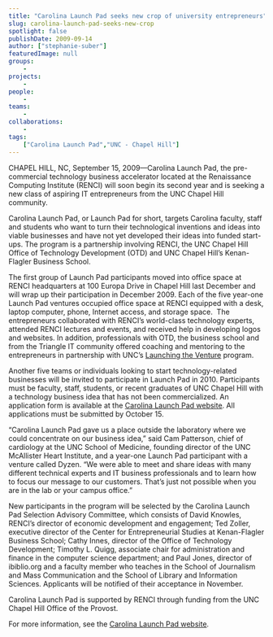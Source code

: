 ```yaml
---
title: "Carolina Launch Pad seeks new crop of university entrepreneurs"
slug: carolina-launch-pad-seeks-new-crop
spotlight: false
publishDate: 2009-09-14
author: ["stephanie-suber"]
featuredImage: null
groups:
    - 
projects:
    - 
people:
    - 
teams: 
    - 
collaborations:
    - 
tags:
    ["Carolina Launch Pad","UNC - Chapel Hill"]
---
```

CHAPEL HILL, NC, September 15, 2009—Carolina Launch Pad, the pre-commercial technology business accelerator located at the Renaissance Computing Institute (RENCI) will soon begin its second year and is seeking a new class of aspiring IT entrepreneurs from the UNC Chapel Hill community. <!--more-->

Carolina Launch Pad, or Launch Pad for short, targets Carolina faculty, staff and students who want to turn their technological inventions and ideas into viable businesses and have not yet developed their ideas into funded start-ups. The program is a partnership involving RENCI, the UNC Chapel Hill Office of Technology Development (OTD) and UNC Chapel Hill’s Kenan-Flagler Business School.

The first group of Launch Pad participants moved into office space at RENCI headquarters at 100 Europa Drive in Chapel Hill last December and will wrap up their participation in December 2009. Each of the five year-one Launch Pad ventures occupied office space at RENCI equipped with a desk, laptop computer, phone, Internet access, and storage space.  The entrepreneurs collaborated with RENCI’s world-class technology experts, attended RENCI lectures and events, and received help in developing logos and websites. In addition, professionals with OTD, the business school and from the Triangle IT community offered coaching and mentoring to the entrepreneurs in partnership with UNC’s <a href="http://www.kenan-flagler.unc.edu/Programs/MBA/concentration/entrepreneurial/launch.cfm">Launching the Venture</a> program.

Another five teams or individuals looking to start technology-related businesses will be invited to participate in Launch Pad in 2010. Participants must be faculty, staff, students, or recent graduates of UNC Chapel Hill with a technology business idea that has not been commercialized. An application form is available at the <a href="http://www.carolinalaunchpad.org">Carolina Launch Pad website</a>. All applications must be submitted by October 15.

“Carolina Launch Pad gave us a place outside the laboratory where we could concentrate on our business idea,” said Cam Patterson, chief of cardiology at the UNC School of Medicine, founding director of the UNC McAllister Heart Institute, and a year-one Launch Pad participant with a venture called Dyzen. “We were able to meet and share ideas with many different technical experts and IT business professionals and to learn how to focus our message to our customers. That’s just not possible when you are in the lab or your campus office.”

New participants in the program will be selected by the Carolina Launch Pad Selection Advisory Committee, which consists of David Knowles, RENCI’s director of economic development and engagement; Ted Zoller, executive director of the Center for Entrepreneurial Studies at Kenan-Flagler Business School; Cathy Innes, director of the Office of Technology Development; Timothy L. Quigg, associate chair for administration and finance in the computer science department; and Paul Jones, director of ibiblio.org and a faculty member who teaches in the School of Journalism and Mass Communication and the School of Library and Information Sciences. Applicants will be notified of their acceptance in November.

Carolina Launch Pad is supported by RENCI through funding from the UNC Chapel Hill Office of the Provost.

For more information, see the <a href="http://www.carolinalaunchpad.org">Carolina Launch Pad website</a>.
